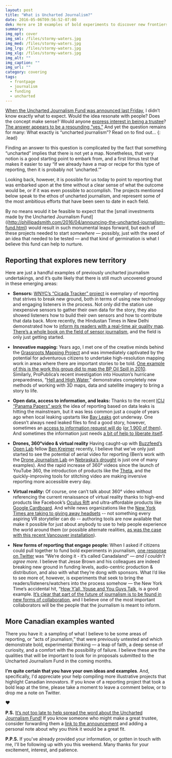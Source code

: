 ```yaml
---
layout: post
title: "What is Uncharted Journalism?"
date: 2016-05-06T09:56:52-07:00
dek: Here are 10 examples of bold experiments to discover new frontiers in reporting.
summary:
img_opt: cover
img_sml: /files/stormy-waters.jpg
img_med: /files/stormy-waters.jpg
img_lrg: /files/stormy-waters.jpg
img_xlg: /files/stormy-waters.jpg
img_alt: ""
img_caption: ""
img_url: ""
category: covering
tags:
  - frontpage
  - journalism
  - funding
  - uncharted
---
```

[When the Uncharted Journalism Fund was announced last Friday](http://phillipadsmith.com/2016/04/announcing-the-uncharted-journalism-fund.html), I didn’t know exactly what to expect. Would the idea resonate with people? Does the concept make sense? Would anyone [express interest in being a trustee](http://phillipadsmith.com/2016/04/announcing-the-uncharted-journalism-fund.html#join-me-in-this-experiment)? [The answer appears to be a resounding “yes.”](https://twitter.com/search?f=tweets&vertical=default&q=%22uncharted%20journalism%22%20since%3A2016-04-01&src=typd) And yet the question remains for many: What exactly is “uncharted journalism”? Read on to find out…
{: .lead}

Finding an answer to this question is complicated by the fact that something “uncharted” implies that there is not yet a map. Nonetheless, that very notion is a good starting point to embark from, and a first litmus test that makes it easier to say “If we already have a map or recipe for this type of reporting, then it is probably not ‘uncharted.’”

Looking back, however, it is possible for us today to point to reporting that was embarked upon at the time without a clear sense of what the outcome would be, or if it was even possible to accomplish. The projects mentioned below speak to the ethos of uncharted journalism, and represent some of the most ambitious efforts that have been seen to date in each field.

By no means would it be feasible to expect that the [small investments made by the Uncharted Journalism Fund]((http://phillipadsmith.com/2016/04/announcing-the-uncharted-journalism-fund.html) would result in such monumental leaps forward, but each of these projects needed to start _somewhere_ — possibly, just with the seed of an idea that needed to be tested — and that kind of germination is what I believe this fund can help to nurture.

## Reporting that explores new territory

Here are just a handful examples of previously uncharted journalism undertakings, and it’s quite likely that there is still much uncovered ground in these emerging areas:

* **Sensors:** [WNYC’s “Cicada Tracker” project](http://project.wnyc.org/cicadas/) is exemplary of reporting that strives to break new ground, both in terms of using new technology and engaging listeners in the process. Not only did the station use inexpensive sensors to gather their own data for the story, they also showed listeners how to build their own sensors and how to contribute that data back. More recently, the Hindustan Times in New Delhi demonstrated how to [inform its readers with a real-time air quality map](http://www.hindustantimes.com/india/hindustan-times-brings-you-a-real-time-air-quality-map/story-QhUkWpGxyu4zt6Rtp5SCmI.html). [There’s a whole book on the field of sensor journalism](https://www.gitbook.com/book/towcenter/sensors-and-journalism/details), and the field is only just getting started.

* **Innovative mapping:** Years ago, I met one of the creative minds behind the [Grassroots Mapping Project](http://grassrootsmapping.org/) and was immediately captivated by the potential for adventurous citizens to undertake high-resolution mapping work in areas where there are important stories to be told. [One example of this is the work this group did to map the BP Oil Spill in 2010](https://publiclab.org/wiki/gulf-coast). Similarly, ProPublica’s recent investigation into Houston’s hurricane preparedness, “[Hell and High Water](https://projects.propublica.org/houston/),” demonstrates completely new methods of working with 3D maps, data and satellite imagery to bring a story to life.

* **Open data, access to information, and leaks:** Thanks to the recent [ICIJ “Panama Papers” work](https://source.opennews.org/en-US/articles/people-and-tech-behind-panama-papers/) the idea of reporting based on data leaks is hitting the mainstream, but it was less common just a couple of years ago when local leaking upstarts like [Bay Leaks](https://bayleaks.com/) got underway. One doesn’t always need leaked files to find a good story, however, sometimes an [access to information request will do](http://thetyee.ca/News/2016/02/10/De-Jong-Stayed-Silent-on-Health-Scandal/) ([or 1,900 of them](http://www.thetyee.ca/Video/2015/12/04/Bob-Mackin-on-FOIs/)). And sometimes the information just needs [a bit of help to liberate itself](https://openparliament.ca/).

* **Drones, 360&deg;video & virtual reality** Having caught-up with [Buzzfeed’s Open Lab](https://www.buzzfeed.com/openlab) fellow [Ben Kreimer](http://benkreimer.com/about/) recently, I believe that we’ve only just started to see the potential of aerial video for reporting (Ben’s work with the [Drone Journalism Lab](http://www.dronejournalismlab.org/) on [Nebraska’s drought](http://benkreimer.com/drones/drone-journalism/drought-story/) is just one of many examples). And the rapid increase of 360&deg; videos since the launch of YouTube 360, the introduction of products like the [Theta](https://theta360.com/en/), and the quickly-improving tools for stitching video are making inversive reporting more accessible every day.

* **Virtual reality:** Of course, one can’t talk about 360&deg; video without referencing the current renaissance of virtual reality thanks to high-end products like Facebook’s [Oculus Rift](https://www.oculus.com/en-us/rift/) and ultra-affordable products like [Google Cardboard](https://www.google.com/get/cardboard/). And while news organizations like the [New York Times are taking to giving away headsets](http://www.poynter.org/2016/the-new-york-times-will-send-google-cardboard-to-300000-subscribers/409198/) -- not something every aspiring VR storyteller can do -- authoring tools are now available that make it possible for just about anybody to use to help people experience the world around them (or possible alternate realities, [as was the case with this recent Vancouver installation](http://thetyee.ca/News/2014/11/12/Burrard-Inlet-Installation/)).

* **New forms of reporting that engage people:** When I asked if citizens could pull together to fund bold experiments in journalism, [one response on Twitter](https://twitter.com/AllanSorensen/status/726407037815521280) was “We’re doing it - it’s called Canadaland” — _and I couldn’t agree more_. I believe that Jesse Brown and his colleagues are indeed breaking new ground in funding levels, audio-centric production & distribution, and also with what they’re dong with sponsors. What I’d like to see more of, however, is experiments that seek to bring the readers/listeners/watchers into the process somehow — the New York Time’s accidental hit, “[How Y’all, Youse and You Guys Talk](http://www.nytimes.com/interactive/2013/12/20/sunday-review/dialect-quiz-map.html), is a good example. [It’s clear that part of the future of journalism is to be found in new forms of collaboration](http://thetyee.ca/Mediacheck/2016/04/05/Collaboration-Key-Journalisms-Future/), and I believe one of the most important collaborators will be the people that the journalism is meant to inform.

## More Canadian examples wanted

There you have it: a sampling of what I believe to be some areas of reporting, or “acts of journalism,” that were previously untested and which demonstrate bold, experimental thinking — a leap of faith, a deep sense of curiosity, and a comfort with the possibility of failure. I believe these are the qualities that will be important to look for in proposals submitted to the Uncharted Journalism Fund in the coming months.

**I’m quite certain that you have your own ideas and examples**. And, specifically, I'd appreciate your help compiling more illustrative projects that highlight Canadian innovators. If you know of a reporting project that took a bold leap at the time, please take a moment to leave a comment below, or to drop me a note on Twitter.

♥

**P.S.** [It’s not too late to help spread the word about the Uncharted Journalism Fund!](http://phillipadsmith.com/2016/04/announcing-the-uncharted-journalism-fund.html) If you know someone who might make a great trustee, consider forwarding them a [link to the announcement](http://phillipadsmith.com/2016/04/announcing-the-uncharted-journalism-fund.html) and adding a personal note about why you think it would be a great fit.

**P.P.S.** If you've already provided your information, or gotten in touch with me, I'll be following up with you this weekend. Many thanks for your excitement, interest, and patience.
